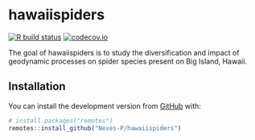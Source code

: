 
<!-- README.md is generated from README.Rmd. Please edit that file -->

# hawaiispiders

<!-- badges: start -->

[![R build
status](https://github.com/Neves-P/hawaiispiders/workflows/R-CMD-check/badge.svg)](https://github.com/Neves-P/hawaiispiders/actions)
[![codecov.io](https://codecov.io/github/Neves-P/hawaiispiders/coverage.svg?branch=master)](https://codecov.io/github/Neves-P/hawaiispiders/branch/master)
<!-- badges: end -->

The goal of hawaiispiders is to study the diversification and impact of
geodynamic processes on spider species present on Big Island, Hawaii.

## Installation

You can install the development version from
[GitHub](https://github.com/) with:

``` r
# install.packages("remotes")
remotes::install_github("Neves-P/hawaiispiders")
```
